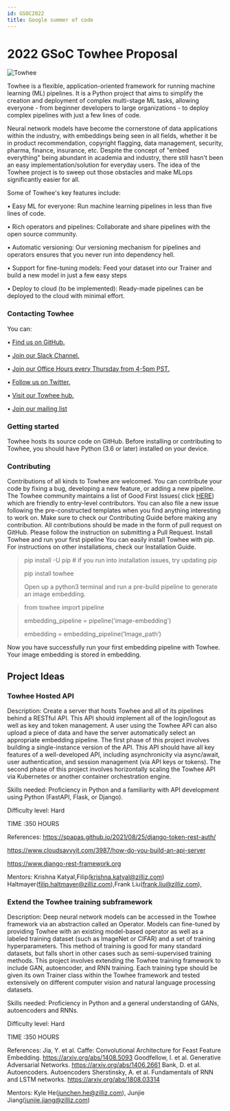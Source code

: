 ```yaml
---
id: GSOC2022
title: Google summer of code
---
```





# 2022 GSoC Towhee Proposal

![Towhee](https://towhee.io/assets/img/logo-title.png)


Towhee is a flexible, application-oriented framework for running machine learning (ML) pipelines. It is a Python project that aims to simplify the creation and deployment of complex multi-stage ML tasks, allowing everyone - from beginner developers to large organizations - to deploy complex pipelines with just a few lines of code.

Neural network models have become the cornerstone of data applications within the industry, with embeddings being seen in all fields, whether it be in product recommendation, copyright flagging, data management, security, pharma, finance, insurance, etc. Despite the concept of "embed everything" being abundant in academia and industry, there still hasn't been an easy implementation/solution for everyday users. The idea of the Towhee project is to sweep out those obstacles and make MLops significantly easier for all.


Some of Towhee's key features include:

•	Easy ML for everyone: Run machine learning pipelines in less than five lines of code.

•	Rich operators and pipelines: Collaborate and share pipelines with the open source community.

•	Automatic versioning: Our versioning mechanism for pipelines and operators ensures that you never run into dependency hell.

•	Support for fine-tuning models: Feed your dataset into our Trainer and build a new model in just a few easy steps

•	Deploy to cloud (to be implemented): Ready-made pipelines can be deployed to the cloud with minimal effort.

### Contacting Towhee

You can:


•	[Find us on GitHub.](https://github.com/towhee-io/towhee)

•	[Join our Slack Channel.](https://slack.towhee.io/)

•	[Join our Office Hours every Thursday from 4-5pm PST.](https://bit.ly/3gy3kjL)

•	[Follow us on Twitter.](https://twitter.com/towheeio)

•	[Visit our Towhee hub.](http://towhee.io/)

•	[Join our mailing list](towhee-users@towhee.io)

### Getting started
Towhee hosts its source code on GitHub. Before installing or contributing to Towhee, you should have Python (3.6 or later) installed on your device.

### Contributing
Contributions of all kinds to Towhee are welcomed. You can contribute your code by fixing a bug, developing a new feature, or adding a new pipeline.
The Towhee community maintains a list of Good First Issues( click [HERE](https://github.com/towhee-io/towhee/labels/good%20first%20issue)) which are friendly to entry-level contributors. You can also file a new issue following the pre-constructed templates when you find anything interesting to work on.
Make sure to check our Contributing Guide before making any contribution. All contributions should be made in the form of pull request on GitHub. Please follow the instruction on submitting a Pull Request.
Install Towhee and run your first pipeline
You can easily install Towhee with pip. For instructions on other installations, check our Installation Guide. 
> pip install -U pip  # if you run into installation issues, try updating pip
> 
> pip install towhee
> 
> Open up a python3 terminal and run a pre-build pipeline to generate an image embedding.

> from towhee import pipeline
> 
> embedding_pipeline = pipeline('image-embedding')
> 
> embedding = embedding_pipeline(‘Image_path’)

Now you have successfully run your first embedding pipeline with Towhee. Your image embedding is stored in embedding. 
## Project Ideas

### Towhee Hosted API

Description: Create a server that hosts Towhee and all of its pipelines behind a RESTful API. This API should implement all of the login/logout as well as key and token management. A user using the Towhee API can also upload a piece of data and have the server automatically select an appropriate embedding pipeline. The first phase of this project involves building a single-instance version of the API. This API should have all key features of a well-developed API, including asynchronicity via async/await, user authentication, and session management (via API keys or tokens). The second phase of this project involves horizontally scaling the Towhee API via Kubernetes or another container orchestration engine.

Skills needed: Proficiency in Python and a familiarity with API development using Python (FastAPI, Flask, or Django).

Difficulty level: Hard

TIME :350 HOURS

References: https://spapas.github.io/2021/08/25/django-token-rest-auth/

https://www.cloudsavvyit.com/3987/how-do-you-build-an-api-server

https://www.django-rest-framework.org

Mentors: Krishna Katyal,Filip(krishna.katyal@zilliz.com) Haltmayer(filip.haltmayer@zilliz.com),Frank Liu(frank.liu@zilliz.com),

### Extend the Towhee training subframework

Description: Deep neural network models can be accessed in the Towhee framework via an abstraction called an Operator. Models can fine-tuned by providing Towhee with an existing model-based operator as well as a labeled training dataset (such as ImageNet or CIFAR) and a set of training hyperparameters. This method of training is good for many standard datasets, but falls short in other cases such as semi-supervised training methods. This project involves extending the Towhee training framework to include GAN, autoencoder, and RNN training. Each training type should be given its own Trainer class within the Towhee framework and tested extensively on different computer vision and natural language processing datasets.

Skills needed: Proficiency in Python and a general understanding of GANs, autoencoders and RNNs.

Difficulty level: Hard

TIME :350 HOURS

References: Jia, Y. et al. Caffe: Convolutional Architecture for Feast Feature Embedding. https://arxiv.org/abs/1408.5093
Goodfellow, I. et al. Generative Adversarial Networks. https://arxiv.org/abs/1406.2661
Bank, D. et al. Autoencoders. Autoencoders
Sherstinsky, A. et al. Fundamentals of RNN and LSTM networks. https://arxiv.org/abs/1808.03314

Mentors: Kyle He(junchen.he@zilliz.com), Junjie Jiang(junjie.jiang@zilliz.com)

